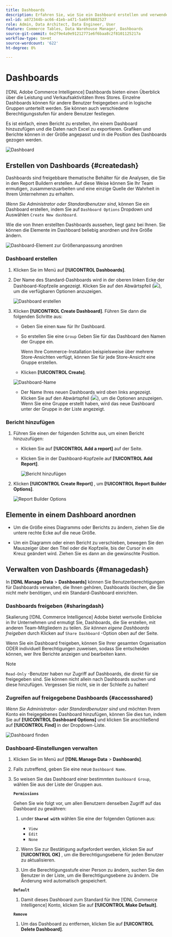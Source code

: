 ```yaml
---
title: Dashboards
description: Erfahren Sie, wie Sie ein Dashboard erstellen und verwenden.
exl-id: a872344b-ac66-41eb-a471-5a69f8802527
role: Admin, Data Architect, Data Engineer, User
feature: Commerce Tables, Data Warehouse Manager, Dashboards
source-git-commit: 6e2f9e4a9e91212771e6f6baa8c2f8101125217a
workflow-type: tm+mt
source-wordcount: '622'
ht-degree: 0%

---
```


# Dashboards

[!DNL Adobe Commerce Intelligence] Dashboards bieten einen Überblick über die Leistung und Verkaufsaktivitäten Ihres Stores. Einzelne Dashboards können für andere Benutzer freigegeben und in logische Gruppen unterteilt werden. Sie können auch verschiedene Berechtigungsstufen für andere Benutzer festlegen.

Es ist einfach, einen Bericht zu erstellen, ihn einem Dashboard hinzuzufügen und die Daten nach Excel zu exportieren. Grafiken und Berichte können in der Größe angepasst und in die Position des Dashboards gezogen werden.

![Dashboard](../../assets/magento-bi-report-builder-revenue-by-products-formula-report-holiday-sales-dashboard.png)

## Erstellen von Dashboards {#createdash}

Dashboards sind freigebbare thematische Behälter für die Analysen, die Sie in den Report Buildern erstellen. Auf diese Weise können Sie Ihr Team ermutigen, zusammenzuarbeiten und eine einzige Quelle der Wahrheit in Ihrem Unternehmen zu erhalten.

*Wenn Sie Administrator oder Standardbenutzer sind*, können Sie ein Dashboard erstellen, indem Sie auf `Dashboard Options` Dropdown und Auswählen `Create New dashboard`.

Wie die von Ihnen erstellten Dashboards aussehen, liegt ganz bei Ihnen. Sie können die Elemente im Dashboard beliebig anordnen und ihre Größe ändern.

![Dashboard-Element zur Größenanpassung anordnen](../../assets/arrange_resize_dashboard_element.gif)

### Dashboard erstellen

1. Klicken Sie im Menü auf **[!UICONTROL Dashboards]**.

1. Der Name des Standard-Dashboards wird in der oberen linken Ecke der Dashboard-Kopfzeile angezeigt. Klicken Sie auf den Abwärtspfeil (![](../../assets/magento-bi-btn-down.png)), um die verfügbaren Optionen anzuzeigen.

   ![Dashboard erstellen](../../assets/magento-bi-dashboard-create.png)

1. Klicken **[!UICONTROL Create Dashboard]**. Führen Sie dann die folgenden Schritte aus:

   * Geben Sie einen `Name` für Ihr Dashboard.

   * So erstellen Sie eine `Group` Geben Sie für das Dashboard den Namen der Gruppe ein.

     Wenn Ihre Commerce-Installation beispielsweise über mehrere Store-Ansichten verfügt, können Sie für jede Store-Ansicht eine Gruppe erstellen.

   * Klicken **[!UICONTROL Create]**.

   ![Dashboard-Name](../../assets/magento-bi-dashboard-create-name.png)

   * Der Name Ihres neuen Dashboards wird oben links angezeigt. Klicken Sie auf den Abwärtspfeil (![](../../assets/magento-bi-btn-down.png)), um die Optionen anzuzeigen. Wenn Sie eine Gruppe erstellt haben, wird das neue Dashboard unter der Gruppe in der Liste angezeigt.

### Bericht hinzufügen

1. Führen Sie einen der folgenden Schritte aus, um einen Bericht hinzuzufügen:

   * Klicken Sie auf **[!UICONTROL Add a report]** auf der Seite.

   * Klicken Sie in der Dashboard-Kopfzeile auf **[!UICONTROL Add Report]**.

     ![Bericht hinzufügen](../../assets/magento-bi-dashboard-create-add-report.png)

1. Klicken **[!UICONTROL Create Report]** , um **[!UICONTROL Report Builder Options]**.

   ![Report Builder Options](../../assets/magento-bi-report-builder.png)

## Elemente in einem Dashboard anordnen

* Um die Größe eines Diagramms oder Berichts zu ändern, ziehen Sie die untere rechte Ecke auf die neue Größe.

* Um ein Diagramm oder einen Bericht zu verschieben, bewegen Sie den Mauszeiger über den Titel oder die Kopfzeile, bis der Cursor in ein Kreuz geändert wird. Ziehen Sie es dann an die gewünschte Position.

## Verwalten von Dashboards {#managedash}

In **[!DNL Manage Data** > **Dashboards]** können Sie Benutzerberechtigungen für Dashboards verwalten, die Ihnen gehören, Dashboards löschen, die Sie nicht mehr benötigen, und ein Standard-Dashboard einrichten.

### Dashboards freigeben {#sharingdash}

Skalierung [!DNL Commerce Intelligence] Adobe bietet wertvolle Einblicke in Ihr Unternehmen und ermutigt Sie, Dashboards, die Sie erstellen, mit anderen Team-Mitgliedern zu teilen. *Sie können eigene Dashboards freigeben* durch Klicken auf `Share Dashboard` -Option oben auf der Seite.

Wenn Sie ein Dashboard freigeben, können Sie Ihrer gesamten Organisation ODER individuell Berechtigungen zuweisen, sodass Sie entscheiden können, wer Ihre Berichte anzeigen und bearbeiten kann.

>[!NOTE]
>
>`Read-Only` -Benutzer haben nur Zugriff auf Dashboards, die direkt für sie freigegeben sind. Sie können nicht allein nach Dashboards suchen und diese hinzufügen. Vergessen Sie nicht, sie in der Schleife zu halten!

### Zugreifen auf freigegebene Dashboards {#accessshared}

*Wenn Sie Administrator- oder Standardbenutzer sind* und möchten Ihrem Konto ein freigegebenes Dashboard hinzufügen, können Sie dies tun, indem Sie auf **[!UICONTROL Dashboard Options]** und klicken Sie anschließend auf **[!UICONTROL Find]** in der Dropdown-Liste.

![Dashboard finden](../../assets/find_dashboard.png)<!--{: width="1000" height="535"}-->

### Dashboard-Einstellungen verwalten

1. Klicken Sie im Menü auf **[!DNL Manage Data** > **Dashboards]**.

1. Falls zutreffend, geben Sie eine neue `Dashboard Name`.

1. So weisen Sie das Dashboard einer bestimmten `Dashboard Group`, wählen Sie aus der Liste der Gruppen aus.

   **`Permissions`**

   Gehen Sie wie folgt vor, um allen Benutzern denselben Zugriff auf das Dashboard zu gewähren:

   1. under **`Shared with`** wählen Sie eine der folgenden Optionen aus:

      * `View`
      * `Edit`
      * `None`

   1. Wenn Sie zur Bestätigung aufgefordert werden, klicken Sie auf **[!UICONTROL OK]** , um die Berechtigungsebene für jeden Benutzer zu aktualisieren.

   1. Um die Berechtigungsstufe einer Person zu ändern, suchen Sie den Benutzer in der Liste, um die Berechtigungsebene zu ändern. Die Änderung wird automatisch gespeichert.

   **`Default`**

   1. Damit dieses Dashboard zum Standard für Ihre [!DNL Commerce Intelligence] Konto, klicken Sie auf **[!UICONTROL Make Default]**.

   **`Remove`**

   1. Um das Dashboard zu entfernen, klicken Sie auf **[!UICONTROL Delete Dashboard]**.
